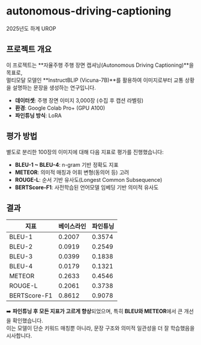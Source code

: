 # autonomous-driving-captioning
2025년도 하계 UROP
## 프로젝트 개요

이 프로젝트는 **자율주행 주행 장면 캡셔닝(Autonomous Driving Captioning)**을 목표로,  
멀티모달 모델인 **InstructBLIP (Vicuna-7B)**를 활용하여 이미지로부터 교통 상황을 설명하는 문장을 생성하는 연구입니다.  

- **데이터셋**: 주행 장면 이미지 3,000장 (수집 후 캡션 라벨링)  
- **환경**: Google Colab Pro+ (GPU A100)  
- **파인튜닝 방식**: LoRA
  

## 평가 방법

별도로 분리한 100장의 이미지에 대해 다음 지표로 평가를 진행했습니다:  

- **BLEU-1 ~ BLEU-4**: n-gram 기반 정확도 지표  
- **METEOR**: 의미적 매칭과 어휘 변형(동의어 등) 고려  
- **ROUGE-L**: 순서 기반 유사도(Longest Common Subsequence)  
- **BERTScore-F1**: 사전학습된 언어모델 임베딩 기반 의미적 유사도  

## 결과

| 지표          | 베이스라인 | 파인튜닝 |
|---------------|------------|-----------|
| BLEU-1        | 0.2007     | 0.3574    |
| BLEU-2        | 0.0919     | 0.2549    |
| BLEU-3        | 0.0399     | 0.1838    |
| BLEU-4        | 0.0179     | 0.1321    |
| METEOR        | 0.2633     | 0.4546    |
| ROUGE-L       | 0.2061     | 0.3738    |
| BERTScore-F1  | 0.8612     | 0.9078    |

➡️ **파인튜닝 후 모든 지표가 고르게 향상**되었으며, 특히 **BLEU와 METEOR**에서 큰 개선을 확인했습니다.  
이는 모델이 단순 키워드 매칭뿐 아니라, 문장 구조와 의미적 일관성을 더 잘 학습했음을 시사합니다.
